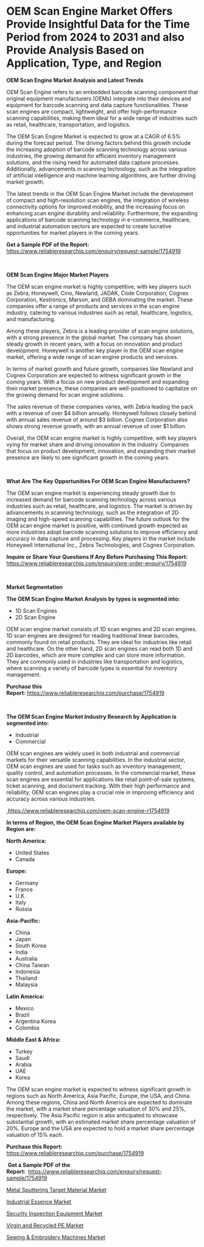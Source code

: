 <p><h1>OEM Scan Engine Market Offers Provide Insightful Data for the Time Period from 2024 to 2031 and also Provide Analysis Based on Application, Type, and Region</h1></p><p><strong>OEM Scan Engine Market Analysis and Latest Trends</strong></p>
<p><p>OEM Scan Engine refers to an embedded barcode scanning component that original equipment manufacturers (OEMs) integrate into their devices and equipment for barcode scanning and data capture functionalities. These scan engines are compact, lightweight, and offer high-performance scanning capabilities, making them ideal for a wide range of industries such as retail, healthcare, transportation, and logistics.</p><p>The OEM Scan Engine Market is expected to grow at a CAGR of 6.5% during the forecast period. The driving factors behind this growth include the increasing adoption of barcode scanning technology across various industries, the growing demand for efficient inventory management solutions, and the rising need for automated data capture processes. Additionally, advancements in scanning technology, such as the integration of artificial intelligence and machine learning algorithms, are further driving market growth.</p><p>The latest trends in the OEM Scan Engine Market include the development of compact and high-resolution scan engines, the integration of wireless connectivity options for improved mobility, and the increasing focus on enhancing scan engine durability and reliability. Furthermore, the expanding applications of barcode scanning technology in e-commerce, healthcare, and industrial automation sectors are expected to create lucrative opportunities for market players in the coming years.</p></p>
<p><strong>Get a Sample PDF of the Report:&nbsp;</strong> <a href="https://www.reliableresearchiq.com/enquiry/request-sample/1754919">https://www.reliableresearchiq.com/enquiry/request-sample/1754919</a></p>
<p>&nbsp;</p>
<p><strong>OEM Scan Engine Major Market Players</strong></p>
<p><p>The OEM scan engine market is highly competitive, with key players such as Zebra, Honeywell, Cino, Newland, JADAK, Code Corporation, Cognex Corporation, Kestronics, Marson, and GEBA dominating the market. These companies offer a range of products and services in the scan engine industry, catering to various industries such as retail, healthcare, logistics, and manufacturing.</p><p>Among these players, Zebra is a leading provider of scan engine solutions, with a strong presence in the global market. The company has shown steady growth in recent years, with a focus on innovation and product development. Honeywell is another key player in the OEM scan engine market, offering a wide range of scan engine products and services.</p><p>In terms of market growth and future growth, companies like Newland and Cognex Corporation are expected to witness significant growth in the coming years. With a focus on new product development and expanding their market presence, these companies are well-positioned to capitalize on the growing demand for scan engine solutions.</p><p>The sales revenue of these companies varies, with Zebra leading the pack with a revenue of over $4 billion annually. Honeywell follows closely behind with annual sales revenue of around $3 billion. Cognex Corporation also shows strong revenue growth, with an annual revenue of over $1 billion.</p><p>Overall, the OEM scan engine market is highly competitive, with key players vying for market share and driving innovation in the industry. Companies that focus on product development, innovation, and expanding their market presence are likely to see significant growth in the coming years.</p></p>
<p>&nbsp;</p>
<p><strong>What Are The Key Opportunities For OEM Scan Engine Manufacturers?</strong></p>
<p><p>The OEM scan engine market is experiencing steady growth due to increased demand for barcode scanning technology across various industries such as retail, healthcare, and logistics. The market is driven by advancements in scanning technology, such as the integration of 2D imaging and high-speed scanning capabilities. The future outlook for the OEM scan engine market is positive, with continued growth expected as more industries adopt barcode scanning solutions to improve efficiency and accuracy in data capture and processing. Key players in the market include Honeywell International Inc., Zebra Technologies, and Cognex Corporation.</p></p>
<p><strong>Inquire or Share Your Questions If Any Before Purchasing This Report:</strong> <a href="https://www.reliableresearchiq.com/enquiry/pre-order-enquiry/1754919">https://www.reliableresearchiq.com/enquiry/pre-order-enquiry/1754919</a></p>
<p>&nbsp;</p>
<p><strong>Market Segmentation</strong></p>
<p><strong>The OEM Scan Engine Market Analysis by types is segmented into:</strong></p>
<p><ul><li>1D Scan Engines</li><li>2D Scan Engine</li></ul></p>
<p><p>OEM scan engine market consists of 1D scan engines and 2D scan engines. 1D scan engines are designed for reading traditional linear barcodes, commonly found on retail products. They are ideal for industries like retail and healthcare. On the other hand, 2D scan engines can read both 1D and 2D barcodes, which are more complex and can store more information. They are commonly used in industries like transportation and logistics, where scanning a variety of barcode types is essential for inventory management.</p></p>
<p><strong>Purchase this Report:&nbsp;</strong><a href="https://www.reliableresearchiq.com/purchase/1754919">https://www.reliableresearchiq.com/purchase/1754919</a></p>
<p>&nbsp;</p>
<p><strong>The OEM Scan Engine Market Industry Research by Application is segmented into:</strong></p>
<p><ul><li>Industrial</li><li>Commercial</li></ul></p>
<p><p>OEM scan engines are widely used in both industrial and commercial markets for their versatile scanning capabilities. In the industrial sector, OEM scan engines are used for tasks such as inventory management, quality control, and automation processes. In the commercial market, these scan engines are essential for applications like retail point-of-sale systems, ticket scanning, and document tracking. With their high performance and reliability, OEM scan engines play a crucial role in improving efficiency and accuracy across various industries.</p></p>
<p><a href="https://www.reliableresearchiq.com/oem-scan-engine-r1754919">&nbsp;https://www.reliableresearchiq.com/oem-scan-engine-r1754919</a></p>
<p><strong>In terms of Region, the OEM Scan Engine Market Players available by Region are:</strong></p>
<p>
    <p> <strong> North America: </strong>
        <ul>
            <li>United States</li>
            <li>Canada</li>
        </ul>
        </p> 
    <p> <strong> Europe: </strong>
        <ul>
            <li>Germany</li>
            <li>France</li>
            <li>U.K.</li>
            <li>Italy</li>
            <li>Russia</li>
        </ul>
        </p> 
    <p> <strong> Asia-Pacific: </strong>
        <ul>
            <li>China</li>
            <li>Japan</li>
            <li>South Korea</li>
            <li>India</li>
            <li>Australia</li>
            <li>China Taiwan</li>
            <li>Indonesia</li>
            <li>Thailand</li>
            <li>Malaysia</li>
        </ul>
        </p> 
    <p> <strong> Latin America: </strong>
        <ul>
            <li>Mexico</li>
            <li>Brazil</li>
            <li>Argentina Korea</li>
            <li>Colombia</li>
        </ul>
        </p> 
    <p> <strong> Middle East & Africa: </strong>
        <ul>
            <li>Turkey</li>
            <li>Saudi</li>
            <li>Arabia</li>
            <li>UAE</li>
            <li>Korea</li>
        </ul>
    </p>
    </p>
<p><p>The OEM scan engine market is expected to witness significant growth in regions such as North America, Asia Pacific, Europe, the USA, and China. Among these regions, China and North America are expected to dominate the market, with a market share percentage valuation of 30% and 25%, respectively. The Asia Pacific region is also anticipated to showcase substantial growth, with an estimated market share percentage valuation of 20%. Europe and the USA are expected to hold a market share percentage valuation of 15% each.</p></p>
<p><strong>Purchase this Report: </strong><a href="https://www.reliableresearchiq.com/purchase/1754919">https://www.reliableresearchiq.com/purchase/1754919</a></p>
<p>&nbsp;<strong>Get a Sample PDF of the Report:&nbsp;&nbsp;</strong><a href="https://www.reliableresearchiq.com/enquiry/request-sample/1754919">https://www.reliableresearchiq.com/enquiry/request-sample/1754919</a></p>
<p><strong></strong></p>
<p><p><a href="https://medium.com/@carol.alsopr44536/global-metal-sputtering-target-material-market-focus-on-product-type-pure-metal-alloy-metal-end-5af56468a4c7">Metal Sputtering Target Material Market</a></p><p><a href="https://medium.com/@addiehirthe20/industrial-essence-market-share-and-new-trends-analysis-by-its-type-application-end-use-and-5100d6096012">Industrial Essence Market</a></p><p><a href="https://github.com/kishanagarner91/Market-Research-Report-List-1/blob/main/security-inspection-equipment-market.md">Security Inspection Equipment Market</a></p><p><a href="https://medium.com/@cathymaggio_46644/deep-dive-into-the-virgin-and-recycled-pe-market-itstrends-market-segmentation-and-competitive-c966e7b2719f">Virgin and Recycled PE Market</a></p><p><a href="https://github.com/hrhzhypq19/Market-Research-Report-List-1/blob/main/sewing-embroidery-machines-market.md">Sewing & Embroidery Machines Market</a></p></p>